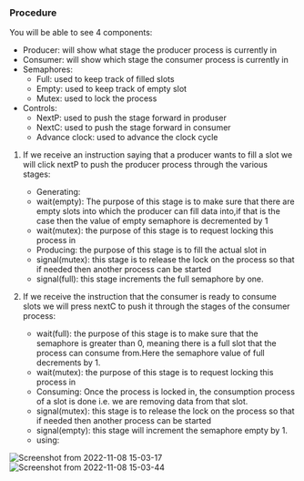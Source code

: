 ### Procedure

You will be able to see 4 components:
* Producer: will show what stage the producer process is currently in
* Consumer: will show which stage the consumer process is currently in
* Semaphores:
  * Full: used to keep track of filled slots
  * Empty: used to keep track of empty slot
  * Mutex: used to lock the process
* Controls:
  * NextP: used to push the stage forward in produser
  * NextC: used to push the stage forward in consumer
  * Advance clock: used to advance the clock cycle


1. If we receive an instruction saying that a producer wants to fill a slot we will click nextP to push the producer process through the various stages:
   - Generating: 
   - wait(empty): The purpose of this stage is to make sure that there are empty slots into which the producer can fill data into,if that is the case then the value of empty semaphore is decremented by 1
   - wait(mutex): the purpose of this stage is to request locking this process in
   - Producing: the purpose of this stage is to fill the actual slot in
   - signal(mutex): this stage is to release the lock on the process so that if needed then another process can be started
   - signal(full): this stage increments the full semaphore by one.

2. If we receive the instruction that the consumer is ready to consume slots we will press nextC to push it through the stages of the consumer process:
   - wait(full): the purpose of this stage is to make sure that the semaphore is greater than 0, meaning there is a full slot that the process can consume from.Here the semaphore value of full decrements by 1.
   - wait(mutex): the purpose of this stage is to request locking this process in
   - Consuming: Once the process is locked in, the consumption process of a slot is done i.e. we are removing data from that slot.
   - signal(mutex): this stage is to release the lock on the process so that if needed then another process can be started
   - signal(empty): this stage will increment the semaphore empty by 1.
   - using:

![Screenshot from 2022-11-08 15-03-17](https://user-images.githubusercontent.com/110168104/200529545-7d7f5f74-b489-4108-97b4-252d47766617.png)
![Screenshot from 2022-11-08 15-03-44](https://user-images.githubusercontent.com/110168104/200528623-4d3399fe-90d9-416a-bed0-9327d51e0fb7.png)
